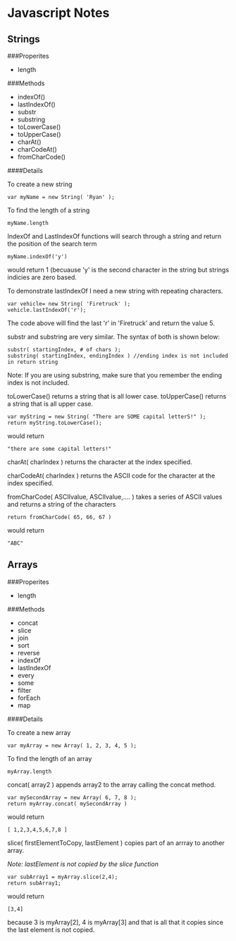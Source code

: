 Javascript Notes
==================

Strings
-------

###Properites

* length

###Methods

* indexOf()
* lastIndexOf()
* substr
* substring
* toLowerCase()
* toUpperCase()
* charAt()
* charCodeAt()
* fromCharCode()

####Details

To create a new string

    var myName = new String( 'Ryan' );

To find the length of a string

    myName.length

IndexOf and LastIndexOf functions will search through a string and return the position of the search term

    myName.indexOf('y')
    
would return 1 (becuause 'y' is the second character in the string but strings indicies are zero based.

To demonstrate lastIndexOf I need a new string with repeating characters.

    var vehicle= new String( 'Firetruck' );
    vehicle.lastIndexOf('r');

The code above will find the last 'r' in 'Firetruck' and return the value 5.

substr and substring are very similar. The syntax of both is shown below:

    substr( startingIndex, # of chars );
    substring( startingIndex, endingIndex ) //ending index is not included in return string

Note: If you are using substring, make sure that you remember the ending index is not included.

toLowerCase() returns a string that is all lower case.
toUpperCase() returns a string that is all upper case.

    var myString = new String( "There are SOME capital letterS!" );
    return myString.toLowerCase();

would return

    "there are some capital letters!"

charAt( charIndex ) returns the character at the index specified.

charCodeAt( charIndex ) returns the ASCII code for the character at the index specified.

fromCharCode( ASCIIvalue, ASCIIvalue,.... ) takes a series of ASCII values and returns a string of the characters

    return fromCharCode( 65, 66, 67 )

would return

    "ABC"

Arrays
--------

###Properites

* length

###Methods

* concat
* slice
* join
* sort
* reverse
* indexOf
* lastIndexOf
* every
* some
* filter
* forEach
* map

####Details

To create a new array

    var myArray = new Array( 1, 2, 3, 4, 5 );

To find the length of an array

    myArray.length

concat( array2 ) appends array2 to the array calling the concat method.

    var mySecondArray = new Array( 6, 7, 8 );
    return myArray.concat( mySecondArray )

would return

    [ 1,2,3,4,5,6,7,8 ]

slice( firstElementToCopy, lastElement ) copies part of an arrray to another array.

*Note: lastElement is not copied by the slice function*

    var subArray1 = myArray.slice(2,4);
    return subArray1;

would return 

    [3,4]

because 3 is myArray[2], 4 is myArray[3] and that is all that it copies since the last element is not copied.









